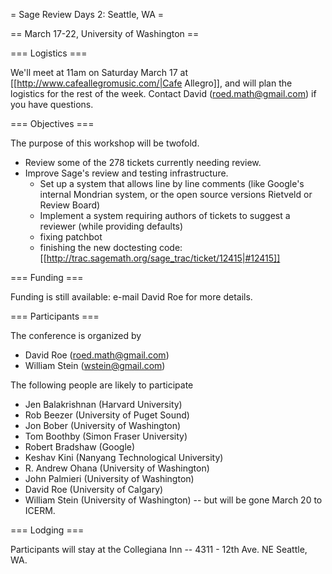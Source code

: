 = Sage Review Days 2: Seattle, WA =

== March 17-22, University of Washington ==

=== Logistics ===

We'll meet at 11am on Saturday March 17 at [[http://www.cafeallegromusic.com/|Cafe Allegro]], and will plan the logistics for the rest of the week.  Contact David (roed.math@gmail.com) if you have questions.

=== Objectives ===

The purpose of this workshop will be twofold.
 * Review some of the 278 tickets currently needing review.
 * Improve Sage's review and testing infrastructure.  
   * Set up a system that allows line by line comments (like Google's internal Mondrian system, or the open source versions Rietveld or Review Board)
   * Implement a system requiring authors of tickets to suggest a reviewer (while providing defaults)
   * fixing patchbot 
   * finishing the new doctesting code: [[http://trac.sagemath.org/sage_trac/ticket/12415|#12415]]

=== Funding ===

Funding is still available: e-mail David Roe for more details.

=== Participants ===

The conference is organized by

 * David Roe (roed.math@gmail.com)
 * William Stein (wstein@gmail.com)

The following people are likely to participate

 * Jen Balakrishnan (Harvard University)
 * Rob Beezer (University of Puget Sound)
 * Jon Bober (University of Washington)
 * Tom Boothby (Simon Fraser University)
 * Robert Bradshaw (Google)
 * Keshav Kini (Nanyang Technological University)
 * R. Andrew Ohana (University of Washington)
 * John Palmieri (University of Washington)
 * David Roe (University of Calgary)
 * William Stein (University of Washington) -- but will be gone March 20 to ICERM.

=== Lodging ===

Participants will stay at the Collegiana Inn -- 4311 - 12th Ave. NE Seattle, WA.
